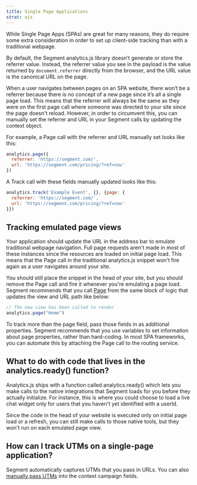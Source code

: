 ```yaml
---
title: Single Page Applications
strat: ajs
---
```


While Single Page Apps (SPAs) are great for many reasons, they do require some extra consideration in order to set up client-side tracking than with a traditional webpage.

By default, the Segment analytics.js library doesn’t generate or store the referrer value. Instead, the referrer value you see in the payload is the value returned by `document.referrer` directly from the browser, and the URL value is the canonical URL on the page.

When a user navigates between pages on an SPA website, there won’t be a referrer because there is no concept of a new page since it’s all a single page load. This means that the referrer will always be the same as they were on the first page call where someone was directed to your site since the page doesn't reload. However, in order to circumvent this, you can manually set the referrer and URL in your Segment calls by updating the context object.

For example, a Page call with the referrer and URL manually set looks like this:

```js
analytics.page({
  referrer: 'https://segment.com/',
  url: 'https://segment.com/pricing/?ref=nav'
})
```

A Track call with these fields manually updated looks like this:

```js
analytics.track('Example Event', {}, {page: {
  referrer: 'https://segment.com/',
  url: 'https://segment.com/pricing/?ref=nav'
}})
```

## Tracking emulated page views

Your application should update the URL in the address bar to emulate traditional webpage navigation. Full page requests aren't made in most of these instances since the resources are loaded on initial page load. This means that the Page call in the traditional analytics.js snippet won't fire again as a user navigates around your site.

You should still place the snippet in the head of your site, but you should remove the Page call and fire it whenever you're emulating a page load. Segment recommends that you call [Page](/docs/connections/sources/catalog/libraries/website/javascript/#page) from the same block of logic that updates the view and URL path like below:

```js
// The new view has been called to render
analytics.page("Home")
```

To track more than the page field, pass those fields in as additional properties. Segment recommends that you use variables to set information about page properties, rather than hard-coding. In most SPA frameworks, you can automate this by attaching the Page call to the routing service.

## What to do with code that lives in the analytics.ready() function?

Analytics.js ships with a function called analytics.ready() which lets you make calls to the native integrations that Segment loads for you before they actually initialize. For instance, this is where you could choose to load a live chat widget only for users that you haven't yet identified with a userId.

Since the code in the head of your website is executed only on initial page load or a refresh, you can still make calls to those native tools, but they won't run on each emulated page view.

## How can I track UTMs on a single-page application?

Segment automatically captures UTMs that you pass in URLs. You can also [manually pass UTMs](/docs/connections/sources/catalog/libraries/website/javascript/#default-page-properties) into the context campaign fields.
